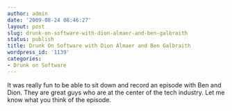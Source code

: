 ```yaml
---
author: admin
date: '2009-08-24 08:46:27'
layout: post
slug: drunk-on-software-with-dion-almaer-and-ben-galbraith
status: publish
title: Drunk On Software with Dion Almaer and Ben Galbraith
wordpress_id: '1139'
categories:
- Drunk on Software
---
```


It was really fun to be able to sit down and record an episode with Ben and
Dion. They are great guys who are at the center of the tech industry. Let me
know what you think of the episode.

